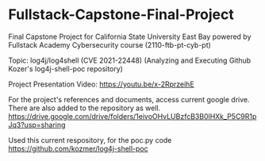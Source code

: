 # Fullstack-Capstone-Final-Project

Final Capstone Project for California State University East Bay powered by Fullstack Academy Cybersecurity course (2110-ftb-pt-cyb-pt) 

Topic: log4j/log4shell (CVE 2021-22448) (Analyzing and Executing Github Kozer's log4j-shell-poc repository)

Project Presentation Video: https://youtu.be/x-2RprzeihE

For the project's references and documents, access current google drive. There are also added to the repository as well.
https://drive.google.com/drive/folders/1eivoOHvLUBzfcB3B0lHXk_P5C9R1pJq3?usp=sharing


Used this current respository, for the poc.py code
https://github.com/kozmer/log4j-shell-poc
